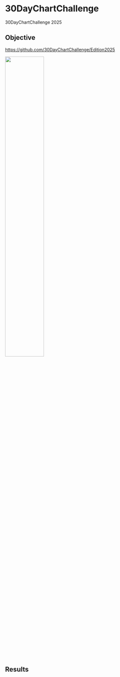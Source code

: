 # 30DayChartChallenge
30DayChartChallenge 2025


## Objective

https://github.com/30DayChartChallenge/Edition2025

<img width=50% src='[https://github.com/30DayChartChallenge/Edition2025/blob/main/img/banner.png?raw=true](https://github.com/30DayChartChallenge/Edition2025/blob/main/img/prompts.png?raw=true)'/>

## Results

